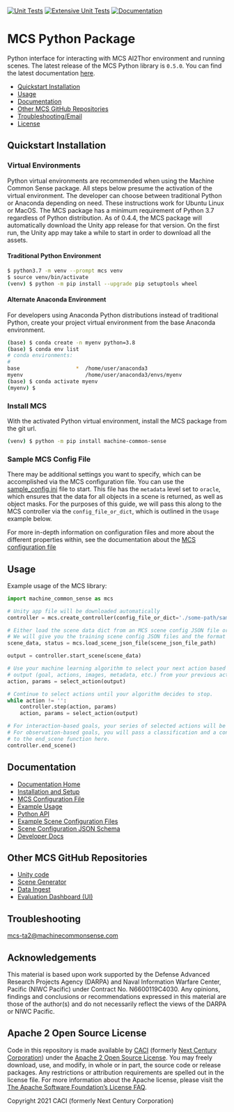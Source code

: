 [![Unit Tests](https://github.com/NextCenturyCorporation/MCS/actions/workflows/ci.yaml/badge.svg)](https://github.com/NextCenturyCorporation/MCS/actions/workflows/ci.yaml)
[![Extensive Unit Tests](https://github.com/NextCenturyCorporation/MCS/actions/workflows/development-merge.yaml/badge.svg)](https://github.com/NextCenturyCorporation/MCS/actions/workflows/development-merge.yaml)
[![Documentation](https://github.com/NextCenturyCorporation/MCS/actions/workflows/docs-publish-pypi.yaml/badge.svg)](https://github.com/NextCenturyCorporation/MCS/actions/workflows/docs-publish-pypi.yaml)

# MCS Python Package

Python interface for interacting with MCS AI2Thor environment and running scenes. The latest release of the MCS Python library is `0.5.0`. You can find the latest documentation [here](https://nextcenturycorporation.github.io/MCS).

- [Quickstart Installation](#quickstart-installation)
- [Usage](#usage)
- [Documentation](#documentation)
- [Other MCS GitHub Repositories](#other-mcs-github-repositories)
- [Troubleshooting/Email](#troubleshooting)
- [License](#apache-2-open-source-license)

## Quickstart Installation

### Virtual Environments

Python virtual environments are recommended when using the  Machine Common Sense package. All steps below presume the activation of the virtual environment. The developer can choose between traditional Python or Anaconda depending on need. These instructions work for Ubuntu Linux or MacOS. The MCS package has a minimum requirement of Python 3.7 regardless of Python distribution. As of 0.4.4, the MCS package will automatically download the Unity app release for that version. On the first run, the Unity app may take a while to start in order to download all the assets. 

#### Traditional Python Environment

```bash
$ python3.7 -m venv --prompt mcs venv
$ source venv/bin/activate
(venv) $ python -m pip install --upgrade pip setuptools wheel
```

#### Alternate Anaconda Environment

For developers using Anaconda Python distributions instead of traditional Python, create your project virtual environment from the base Anaconda environment.

```bash
(base) $ conda create -n myenv python=3.8
(base) $ conda env list
# conda environments:
#
base                  *  /home/user/anaconda3
myenv                    /home/user/anaconda3/envs/myenv
(base) $ conda activate myenv
(myenv) $
```

### Install MCS

With the activated Python virtual environment, install the MCS package from the git url.

```bash
(venv) $ python -m pip install machine-common-sense
```

### Sample MCS Config File

There may be additional settings you want to specify, which can be accomplished via the MCS configuration file. You can use the [sample_config.ini](./sample_config.ini) file to start. This file has the `metadata` level set to `oracle`, which ensures that the data for all objects in a scene is returned, as well as object masks. For the purposes of this guide, we will pass this along to the MCS controller via the `config_file_or_dict`, which is outlined in the `Usage` example below.

For more in-depth information on configuration files and more about the different properties within, see the documentation about the [MCS configuration file](https://nextcenturycorporation.github.io/MCS/install.html#mcs-configuration-file)

## Usage

Example usage of the MCS library:

```python
import machine_common_sense as mcs

# Unity app file will be downloaded automatically
controller = mcs.create_controller(config_file_or_dict='./some-path/sample_config.ini')

# Either load the scene data dict from an MCS scene config JSON file or create your own.
# We will give you the training scene config JSON files and the format to make your own.
scene_data, status = mcs.load_scene_json_file(scene_json_file_path)

output = controller.start_scene(scene_data)

# Use your machine learning algorithm to select your next action based on the scene
# output (goal, actions, images, metadata, etc.) from your previous action.
action, params = select_action(output)

# Continue to select actions until your algorithm decides to stop.
while action != '':
    controller.step(action, params)
    action, params = select_action(output)

# For interaction-based goals, your series of selected actions will be scored.
# For observation-based goals, you will pass a classification and a confidence
# to the end_scene function here.
controller.end_scene()
```

## Documentation

- [Documentation Home](https://nextcenturycorporation.github.io/MCS)
- [Installation and Setup](https://nextcenturycorporation.github.io/MCS/install.html)
- [MCS Configuration File](https://nextcenturycorporation.github.io/MCS/install.html#mcs-configuration-file)
- [Example Usage](https://nextcenturycorporation.github.io/MCS/examples.html)
- [Python API](https://nextcenturycorporation.github.io/MCS/api.html)
- [Example Scene Configuration Files](https://nextcenturycorporation.github.io/MCS/scenes.html)
- [Scene Configuration JSON Schema](https://nextcenturycorporation.github.io/MCS/schema.html)
- [Developer Docs](https://nextcenturycorporation.github.io/MCS/dev.html)

## Other MCS GitHub Repositories

- [Unity code](https://github.com/NextCenturyCorporation/ai2thor)
- [Scene Generator](https://github.com/NextCenturyCorporation/mcs-scene-generator)
- [Data Ingest](https://github.com/NextCenturyCorporation/mcs-ingest)
- [Evaluation Dashboard (UI)](https://github.com/NextCenturyCorporation/mcs-ui)

## Troubleshooting

[mcs-ta2@machinecommonsense.com](mailto:mcs-ta2@machinecommonsense.com)

## Acknowledgements

This material is based upon work supported by the Defense Advanced Research Projects Agency (DARPA) and Naval Information Warfare Center, Pacific (NIWC Pacific) under Contract No. N6600119C4030. Any opinions, findings and conclusions or recommendations expressed in this material are those of the author(s) and do not necessarily reflect the views of the DARPA or NIWC Pacific.

## Apache 2 Open Source License

Code in this repository is made available by [CACI][4] (formerly [Next Century
Corporation][1]) under the [Apache 2 Open Source License][2].  You may
freely download, use, and modify, in whole or in part, the source code
or release packages. Any restrictions or attribution requirements are
spelled out in the license file.  For more information about the
Apache license, please visit the [The Apache Software Foundation’s
License FAQ][3].

[1]: http://www.nextcentury.com
[2]: http://www.apache.org/licenses/LICENSE-2.0.txt
[3]: http://www.apache.org/foundation/license-faq.html
[4]: http://www.caci.com

Copyright 2021 CACI (formerly Next Century Corporation)
